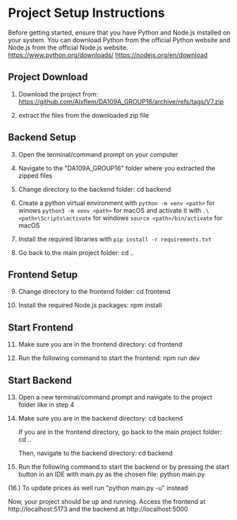 # Project Setup Instructions

Before getting started, ensure that you have Python and Node.js installed on your system. You can download Python from the official Python website and Node.js from the official Node.js website.
https://www.python.org/downloads/ 
https://nodejs.org/en/download 

## Project Download

1. Download the project from: https://github.com/Alxflem/DA109A_GROUP16/archive/refs/tags/V7.zip

2. extract the files from the downloaded zip file

## Backend Setup

3. Open the terminal/command prompt on your computer
4. Navigate to the "DA109A_GROUP16" folder where you extracted the zipped files
5. Change directory to the backend folder: cd backend
6. Create a python virtual environment with
```python -m venv <path>``` for winows
```python3 -m venv <path>``` for macOS
and activate it with
```.\<path>\Scripts\activate``` for windows
```source <path>/bin/activate``` for macOS

7. Install the required libraries with
	```pip install -r requirements.txt```

8. Go back to the main project folder: cd ..

## Frontend Setup

9. Change directory to the frontend folder: cd frontend

10. Install the required Node.js packages: npm install

## Start Frontend

11. Make sure you are in the frontend directory: cd frontend

12. Run the following command to start the frontend: npm run dev

## Start Backend

13. Open a new terminal/command prompt and navigate to the project folder like in step 4

14. Make sure you are in the backend directory: cd backend

    If you are in the frontend directory, go back to the main project folder: cd ..

    Then, navigate to the backend directory: cd backend

15. Run the following command to start the backend or by pressing the start button in an IDE with main.py as the chosen file: python main.py

(16.) To update prices as well run "python main.py -u" instead


Now, your project should be up and running. Access the frontend at http://localhost:5173 and the backend at http://localhost:5000
